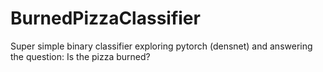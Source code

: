 # BurnedPizzaClassifier
Super simple binary classifier exploring pytorch (densnet) and answering the question: Is the pizza burned?
